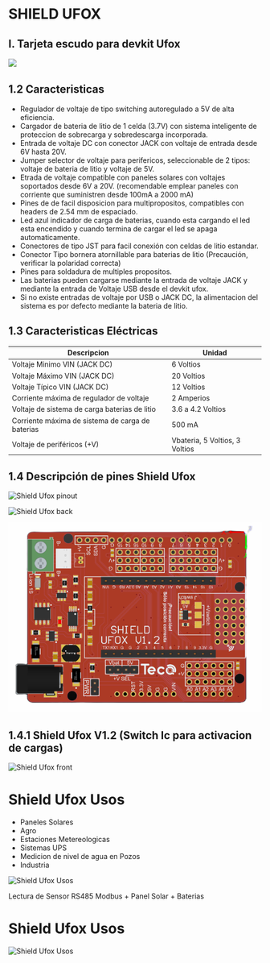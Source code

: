 # SHIELD UFOX
## I. Tarjeta escudo para devkit Ufox

![](https://github.com/TECA-IOT/Shield-Ufox/blob/main/images/shield%20ufox_.png )

## 1.2 Caracteristicas
- Regulador de voltaje de tipo switching autoregulado a 5V de alta eficiencia.
- Cargador de bateria de litio de 1 celda (3.7V) con sistema inteligente de proteccion de sobrecarga y sobredescarga incorporada.
- Entrada de voltaje DC con conector JACK con voltaje de entrada desde 6V hasta 20V. 
- Jumper selector de voltaje para perifericos, seleccionable de 2 tipos: voltaje de bateria de litio y voltaje de 5V.
- Etrada de voltaje compatible con paneles solares con voltajes soportados desde 6V a 20V. (recomendable emplear paneles con corriente que suministren desde 100mA a 2000 mA)
- Pines de de facil disposicion para multipropositos, compatibles con headers de 2.54 mm de espaciado.
- Led azul indicador de carga de baterias, cuando esta cargando el led esta encendido y cuando termina de cargar el led se apaga automaticamente.
- Conectores de tipo JST para facil conexión con celdas de litio estandar.
- Conector Tipo bornera atornillable para baterias de litio (Precaución, verificar la polaridad correcta)
- Pines para soldadura de multiples propositos.
- Las baterias pueden cargarse mediante la entrada de voltaje JACK y mediante la entrada de Voltaje USB desde el devkit ufox.
- Si no existe entradas de voltaje por USB o JACK DC, la alimentacion del sistema es por defecto mediante la bateria de litio.

## 1.3 Caracteristicas Eléctricas

| Descripcion | Unidad                    |
| ------------- | ------------------------------|
| Voltaje Minimo  VIN (JACK DC) |  6 Voltios    |  
| Voltaje Máximo  VIN (JACK DC) |  20 Voltios   |  
| Voltaje Típico  VIN (JACK DC) |  12 Voltios   |  
| Corriente máxima de regulador de voltaje   | 2 Amperios  |
| Voltaje de sistema de carga baterias de litio |  3.6 a 4.2 Voltios     | 
| Corriente máxima de sistema de carga de baterias   | 500 mA     |
| Voltaje de periféricos (+V)  | Vbateria, 5 Voltios, 3 Voltios      |

## 1.4 Descripción de pines Shield Ufox

![Shield Ufox pinout](https://github.com/TECA-IOT/Shield-Ufox/blob/main/images/SHIELD%20UFOX%20SCHEMATICS_.png)

![Shield Ufox back](https://github.com/TECA-IOT/Shield-Ufox/blob/main/images/Shield%20Ufox%20Back.jpg)

![Shield Ufox front](https://github.com/TECA-IOT/Shield-Ufox/blob/main/images/shield%20Ufox.png)

## 1.4.1 Shield Ufox V1.2 (Switch Ic para activacion de cargas)
![Shield Ufox front](https://github.com/TECA-IOT/Shield-Ufox/blob/main/images/shield%20ufox%20front.jpg)

# Shield Ufox Usos
- Paneles Solares
- Agro
- Estaciones Metereologicas
- Sistemas UPS
- Medicion de nivel de agua en Pozos
- Industria


![Shield Ufox Usos](https://github.com/TECA-IOT/Shield-Ufox/blob/main/images/shield%20ufox%20usos.jpg)

Lectura de Sensor RS485 Modbus + Panel Solar + Baterias
# Shield Ufox Usos
![Shield Ufox Usos](https://github.com/TECA-IOT/Water_Level_UFOX_RS485/blob/main/Image/esquematico%20rs485_shieldUfox_sonda_nivel_bb.png)




